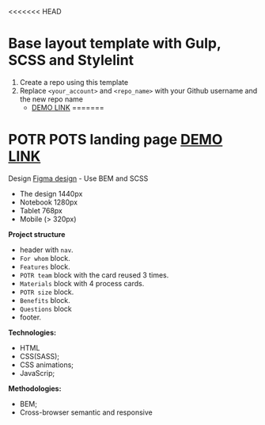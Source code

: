 <<<<<<< HEAD
# Base layout template with Gulp, SCSS and Stylelint
1. Create a repo using this template
1. Replace `<your_account>` and `<repo_name>` with your Github username and the new repo name
    - [DEMO LINK](https://Layrovell.github.io/Eco_cosmetics/)
=======
# POTR POTS landing page [DEMO LINK](https://layrovell.github.io/Potr-Pots/)

Design [Figma design](https://www.figma.com/file/B4inXKHcMH3ChrTnXEJKS1/POTR-POTS-(Copy)?node-id=0%3A1) - Use BEM and SCSS
- The design 1440px
- Notebook 1280px
- Tablet 768px
- Mobile (> 320px)

**Project structure**
- header with `nav`.
- `For whom` block.
- `Features` block.
- `POTR team` block with the card reused 3 times.
- `Materials` block with 4 process cards.
- `POTR size` block.
- `Benefits` block.
- `Questions` block
- footer.

**Technologies:**
- HTML
- CSS(SASS);
- CSS animations;
- JavaScrip;

**Methodologies:**
- BEM;
- Cross-browser semantic and responsive
